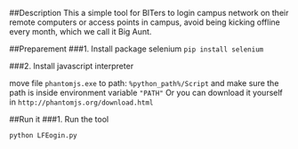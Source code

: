 ##Description
This a simple tool for BITers to login campus network on their remote computers or access points in campus, avoid being kicking offline every month, which we call it Big Aunt.

##Preparement
###1. Install package selenium
`pip install selenium`

###2. Install javascript interpreter

move file `phantomjs.exe` to path: `%python_path%/Script` and make sure the path is inside environment variable `"PATH"`
Or you can download it yourself in `http://phantomjs.org/download.html`

##Run it
###1. Run the tool

`
python LFEogin.py
`
